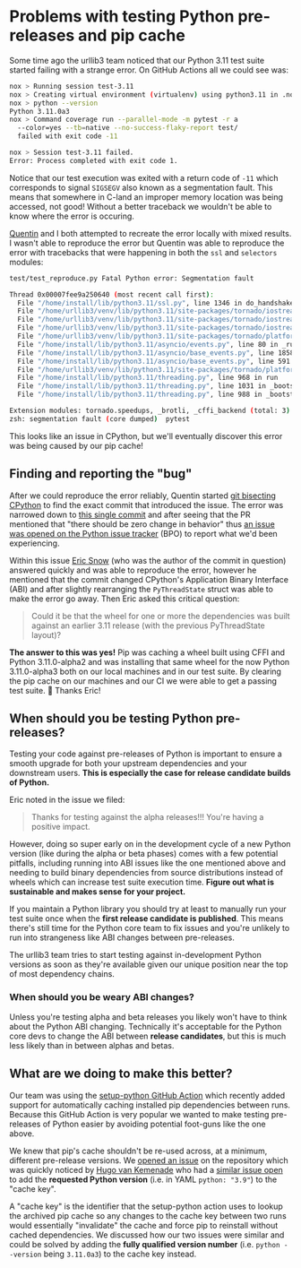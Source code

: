 # Problems with testing Python pre-releases and pip cache

Some time ago the urllib3 team noticed that our Python 3.11 test suite started failing with a strange error. On GitHub Actions all we could see was:

```bash
nox > Running session test-3.11
nox > Creating virtual environment (virtualenv) using python3.11 in .nox/test-3-11
nox > python --version
Python 3.11.0a3
nox > Command coverage run --parallel-mode -m pytest -r a
  --color=yes --tb=native --no-success-flaky-report test/
  failed with exit code -11

nox > Session test-3.11 failed.
Error: Process completed with exit code 1.
```

Notice that our test execution was exited with a return code of `-11` which corresponds to signal `SIGSEGV` also known as a segmentation fault. This means that somewhere in C-land an improper memory location was being accessed, not good! Without a better traceback we wouldn't be able to know where the error is occuring.

[Quentin](https://github.com/pquentin) and I both attempted to recreate the error locally with mixed results. I wasn't able to reproduce the error but Quentin was able to reproduce the error with tracebacks that were happening in both the `ssl` and `selectors` modules:

```bash
test/test_reproduce.py Fatal Python error: Segmentation fault

Thread 0x00007fee9a250640 (most recent call first):
  File "/home/install/lib/python3.11/ssl.py", line 1346 in do_handshake
  File "/home/urllib3/venv/lib/python3.11/site-packages/tornado/iostream.py", line 1391 in _do_ssl_handshake
  File "/home/urllib3/venv/lib/python3.11/site-packages/tornado/iostream.py", line 1478 in _handle_read
  File "/home/urllib3/venv/lib/python3.11/site-packages/tornado/iostream.py", line 696 in _handle_events
  File "/home/urllib3/venv/lib/python3.11/site-packages/tornado/platform/asyncio.py", line 189 in _handle_events
  File "/home/install/lib/python3.11/asyncio/events.py", line 80 in _run
  File "/home/install/lib/python3.11/asyncio/base_events.py", line 1858 in _run_once
  File "/home/install/lib/python3.11/asyncio/base_events.py", line 591 in run_forever
  File "/home/urllib3/venv/lib/python3.11/site-packages/tornado/platform/asyncio.py", line 199 in start
  File "/home/install/lib/python3.11/threading.py", line 968 in run
  File "/home/install/lib/python3.11/threading.py", line 1031 in _bootstrap_inner
  File "/home/install/lib/python3.11/threading.py", line 988 in _bootstrap

Extension modules: tornado.speedups, _brotli, _cffi_backend (total: 3)
zsh: segmentation fault (core dumped)  pytest
```

This looks like an issue in CPython, but we'll eventually discover this error was being caused by our pip cache!

## Finding and reporting the "bug"

After we could reproduce the error reliably, Quentin started [git bisecting CPython](https://www.metaltoad.com/blog/beginners-guide-git-bisect-process-elimination) to find the exact commit that introduced the issue. The error was narrowed down to [this single commit](https://github.com/python/cpython/commit/32a67246b0d1e08cd50fc3bfa58052cfeb515b2e) and after seeing that the PR mentioned that "there should be zero change in behavior" thus [an issue was opened on the Python issue tracker](https://bugs.python.org/issue46320) (BPO) to report what we'd been experiencing.

Within this issue [Eric Snow](https://github.com/ericsnowcurrently) (who was the author of the commit in question) answered quickly and was able to reproduce the error, however he mentioned that the commit changed CPython's Application Binary Interface (ABI) and after slightly rearranging the `PyThreadState` struct was able to make the error go away. Then Eric asked this critical question:

> Could it be that the wheel for one or more the dependencies was built against an earlier 3.11 release (with the previous PyThreadState layout)?

**The answer to this was yes!** Pip was caching a wheel built using CFFI and Python 3.11.0-alpha2 and was installing that same wheel for the now Python 3.11.0-alpha3 both on our local machines and in our test suite. By clearing the pip cache on our machines and our CI we were able to get a passing test suite. 🎉 Thanks Eric!

## When should you be testing Python pre-releases?

Testing your code against pre-releases of Python is important to ensure a smooth upgrade for both your upstream dependencies and your downstream users. **This is especially the case for release candidate builds of Python.**

Eric noted in the issue we filed:

> Thanks for testing against the alpha releases!!!  You're having a positive impact.

However, doing so super early on in the development cycle of a new Python version (like during the alpha or beta phases) comes with a few potential pitfalls, including running into ABI issues like the one mentioned above and needing to build binary dependencies from source distributions instead of wheels which can increase test suite execution time. **Figure out what is sustainable and makes sense for your project.**

If you maintain a Python library you should try at least to manually run your test suite once when the **first release candidate is published**. This means there's still time for the Python core team to fix issues and you're unlikely to run into strangeness like ABI changes between pre-releases.

The urllib3 team tries to start testing against in-development Python versions as soon as they're available given our unique position near the top of most dependency chains.

### When should you be weary ABI changes?

Unless you're testing alpha and beta releases you likely won't have to think about the Python ABI changing. Technically it's acceptable for the Python core devs to change the ABI between **release candidates**, but this is much less likely than in between alphas and betas.

## What are we doing to make this better?

Our team was using the [setup-python GitHub Action](https://github.com/actions/setup-python) which recently added support for automatically caching installed pip dependencies between runs. Because this GitHub Action is very popular we wanted to make testing pre-releases of Python easier by avoiding potential foot-guns like the one above.

We knew that pip's cache shouldn't be re-used across, at a minimum, different pre-release versions. We [opened an issue](https://github.com/actions/setup-python/issues/319) on the repository which was quickly noticed by [Hugo van Kemenade](https://github.com/hugovk) who had a [similar issue open](https://github.com/actions/setup-python/pull/303) to add the **requested Python version** (i.e. in YAML `python: "3.9"`) to the "cache key".

A "cache key" is the identifier that the setup-python action uses to lookup the archived pip cache so any changes to the cache key between two runs would essentially "invalidate" the cache and force pip to reinstall without cached dependencies. We discussed how our two issues were similar and could be solved by adding the **fully qualified version number** (i.e. `python --version` being `3.11.0a3`) to the cache key instead.
